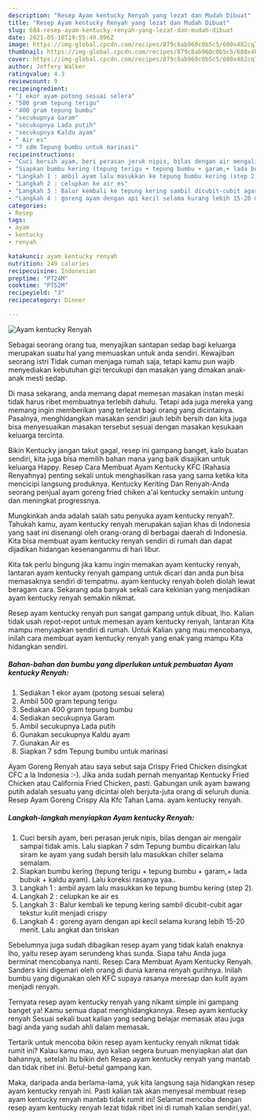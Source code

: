 ```yaml
---
description: "Resep Ayam kentucky Renyah yang lezat dan Mudah Dibuat"
title: "Resep Ayam kentucky Renyah yang lezat dan Mudah Dibuat"
slug: 684-resep-ayam-kentucky-renyah-yang-lezat-dan-mudah-dibuat
date: 2021-05-10T19:55:49.096Z
image: https://img-global.cpcdn.com/recipes/879c8ab960c0b5c5/680x482cq70/ayam-kentucky-renyah-foto-resep-utama.jpg
thumbnail: https://img-global.cpcdn.com/recipes/879c8ab960c0b5c5/680x482cq70/ayam-kentucky-renyah-foto-resep-utama.jpg
cover: https://img-global.cpcdn.com/recipes/879c8ab960c0b5c5/680x482cq70/ayam-kentucky-renyah-foto-resep-utama.jpg
author: Jeffery Walker
ratingvalue: 4.3
reviewcount: 9
recipeingredient:
- "1 ekor ayam potong sesuai selera"
- "500 gram tepung terigu"
- "400 gram tepung bumbu"
- "secukupnya Garam"
- "secukupnya Lada putih"
- "secukupnya Kaldu ayam"
- " Air es"
- "7 sdm Tepung bumbu untuk marinasi"
recipeinstructions:
- "Cuci bersih ayam, beri perasan jeruk nipis, bilas dengan air mengalir sampai tidak amis. Lalu siapkan 7 sdm Tepung bumbu dicairkan lalu siram ke ayam yang sudah bersih lalu masukkan chiller selama semalam."
- "Siapkan bumbu kering (tepung terigu + tepung bumbu + garam,+ lada bubuk + kaldu ayam). Lalu koreksi rasanya yaa.."
- "Langkah 1 : ambil ayam lalu masukkan ke tepung bumbu kering (step 2)."
- "Langkah 2 : celupkan ke air es"
- "Langkah 3 : Balur kembali ke tepung kering sambil dicubit-cubit agar tekstur kulit menjadi crispy"
- "Langkah 4 : goreng ayam dengan api kecil selama kurang lebih 15-20 menit. Lalu angkat dan tiriskan"
categories:
- Resep
tags:
- ayam
- kentucky
- renyah

katakunci: ayam kentucky renyah 
nutrition: 249 calories
recipecuisine: Indonesian
preptime: "PT24M"
cooktime: "PT52M"
recipeyield: "3"
recipecategory: Dinner

---
```



![Ayam kentucky Renyah](https://img-global.cpcdn.com/recipes/879c8ab960c0b5c5/680x482cq70/ayam-kentucky-renyah-foto-resep-utama.jpg)

Sebagai seorang orang tua, menyajikan santapan sedap bagi keluarga merupakan suatu hal yang memuaskan untuk anda sendiri. Kewajiban seorang istri Tidak cuman menjaga rumah saja, tetapi kamu pun wajib menyediakan kebutuhan gizi tercukupi dan masakan yang dimakan anak-anak mesti sedap.

Di masa  sekarang, anda memang dapat memesan masakan instan meski tidak harus ribet membuatnya terlebih dahulu. Tetapi ada juga mereka yang memang ingin memberikan yang terlezat bagi orang yang dicintainya. Pasalnya, menghidangkan masakan sendiri jauh lebih bersih dan kita juga bisa menyesuaikan masakan tersebut sesuai dengan masakan kesukaan keluarga tercinta. 

Bikin Kentucky jangan takut gagal, resep ini gampang banget, kalo buatan sendiri, kita juga bisa memilih bahan mana yang baik disajikan untuk keluarga Happy. Resep Cara Membuat Ayam Kentucky KFC (Rahasia Renyahnya) penting sekali untuk menghasilkan rasa yang sama ketika kita mencicipi langsung produknya. Kentucky Keriting Dan Renyah-Anda seorang penjual ayam goreng fried chiken a&#39;al kentucky semakin untung dan meningkat progressnya.

Mungkinkah anda adalah salah satu penyuka ayam kentucky renyah?. Tahukah kamu, ayam kentucky renyah merupakan sajian khas di Indonesia yang saat ini disenangi oleh orang-orang di berbagai daerah di Indonesia. Kita bisa membuat ayam kentucky renyah sendiri di rumah dan dapat dijadikan hidangan kesenanganmu di hari libur.

Kita tak perlu bingung jika kamu ingin memakan ayam kentucky renyah, lantaran ayam kentucky renyah gampang untuk dicari dan anda pun bisa memasaknya sendiri di tempatmu. ayam kentucky renyah boleh diolah lewat beragam cara. Sekarang ada banyak sekali cara kekinian yang menjadikan ayam kentucky renyah semakin nikmat.

Resep ayam kentucky renyah pun sangat gampang untuk dibuat, lho. Kalian tidak usah repot-repot untuk memesan ayam kentucky renyah, lantaran Kita mampu menyiapkan sendiri di rumah. Untuk Kalian yang mau mencobanya, inilah cara membuat ayam kentucky renyah yang enak yang mampu Kita hidangkan sendiri.

<!--inarticleads1-->

##### Bahan-bahan dan bumbu yang diperlukan untuk pembuatan Ayam kentucky Renyah:

1. Sediakan 1 ekor ayam (potong sesuai selera)
1. Ambil 500 gram tepung terigu
1. Sediakan 400 gram tepung bumbu
1. Sediakan secukupnya Garam
1. Ambil secukupnya Lada putih
1. Gunakan secukupnya Kaldu ayam
1. Gunakan  Air es
1. Siapkan 7 sdm Tepung bumbu untuk marinasi


Ayam Goreng Renyah atau saya sebut saja Crispy Fried Chicken disingkat CFC a la Indonesia :-). Jika anda sudah pernah menyantap Kentucky Fried Chicken atau California Fried Chicken, pasti. Gabungan unik ayam bawang putih adalah sesuatu yang dicintai oleh berjuta-juta orang di seluruh dunia. Resep Ayam Goreng Crispy Ala Kfc Tahan Lama. ayam kentucky renyah. 

<!--inarticleads2-->

##### Langkah-langkah menyiapkan Ayam kentucky Renyah:

1. Cuci bersih ayam, beri perasan jeruk nipis, bilas dengan air mengalir sampai tidak amis. Lalu siapkan 7 sdm Tepung bumbu dicairkan lalu siram ke ayam yang sudah bersih lalu masukkan chiller selama semalam.
1. Siapkan bumbu kering (tepung terigu + tepung bumbu + garam,+ lada bubuk + kaldu ayam). Lalu koreksi rasanya yaa..
1. Langkah 1 : ambil ayam lalu masukkan ke tepung bumbu kering (step 2).
1. Langkah 2 : celupkan ke air es
1. Langkah 3 : Balur kembali ke tepung kering sambil dicubit-cubit agar tekstur kulit menjadi crispy
1. Langkah 4 : goreng ayam dengan api kecil selama kurang lebih 15-20 menit. Lalu angkat dan tiriskan


Sebelumnya juga sudah dibagikan resep ayam yang tidak kalah enaknya lho, yaitu resep ayam serundeng khas sunda. Siapa tahu Anda juga berminat mencobanya nanti. Resep Cara Membuat Ayam Kentucky Renyah. Sanders kini digemari oleh orang di dunia karena renyah gurihnya. Inilah bumbu yang digunakan oleh KFC supaya rasanya meresap dan kulit ayam menjadi renyah. 

Ternyata resep ayam kentucky renyah yang nikamt simple ini gampang banget ya! Kamu semua dapat menghidangkannya. Resep ayam kentucky renyah Sesuai sekali buat kalian yang sedang belajar memasak atau juga bagi anda yang sudah ahli dalam memasak.

Tertarik untuk mencoba bikin resep ayam kentucky renyah nikmat tidak rumit ini? Kalau kamu mau, ayo kalian segera buruan menyiapkan alat dan bahannya, setelah itu bikin deh Resep ayam kentucky renyah yang mantab dan tidak ribet ini. Betul-betul gampang kan. 

Maka, daripada anda berlama-lama, yuk kita langsung saja hidangkan resep ayam kentucky renyah ini. Pasti kalian tak akan menyesal membuat resep ayam kentucky renyah mantab tidak rumit ini! Selamat mencoba dengan resep ayam kentucky renyah lezat tidak ribet ini di rumah kalian sendiri,ya!.

